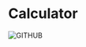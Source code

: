 # Calculator
![GITHUB](https://github.com/JW5123/QT_project/Calculator/Calculator/image/icons.icns)
